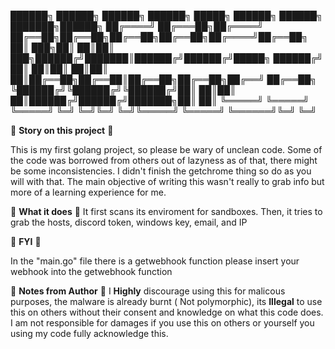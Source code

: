 ██████╗  ██████╗  ██████╗ ██████╗  █████╗ ██████╗ ██████╗ ███████╗██████╗ 
██╔════╝ ██╔═══██╗██╔════╝ ██╔══██╗██╔══██╗██╔══██╗██╔══██╗██╔════╝██╔══██╗
██║  ███╗██║   ██║██║  ███╗██████╔╝███████║██████╔╝██████╔╝█████╗  ██████╔╝
██║   ██║██║   ██║██║   ██║██╔══██╗██╔══██║██╔══██╗██╔══██╗██╔══╝  ██╔══██╗
╚██████╔╝╚██████╔╝╚██████╔╝██║  ██║██║  ██║██████╔╝██████╔╝███████╗██║  ██║
 ╚═════╝  ╚═════╝  ╚═════╝ ╚═╝  ╚═╝╚═╝  ╚═╝╚═════╝ ╚═════╝ ╚══════╝╚═╝  ╚═╝




👻  **Story on this project** 👻

This is my first golang project, so please be wary of unclean code. Some of the code
was borrowed from others out of lazyness as of that, there might be some inconsistencies.
I didn't finish the getchrome thing so do as you will with that.
The main objective of writing this wasn't really to grab info but more of a learning 
experience for me. 


👺  **What it does** 👺
It first scans its enviroment for sandboxes. Then, it tries to grab the hosts, discord token, windows key, email, and IP

📖  **FYI**  📖

In the "main.go" file there is a getwebhook function
please insert your webhook into the getwebhook function


📝 **Notes from Author** 📝
I **Highly** discourage using this for malicous purposes, the malware is already burnt (
Not polymorphic), its **Illegal** to use this on others without their consent and 
knowledge on what this code does. I am not responsible for damages if you use this
on others or yourself you using my code fully acknowledge this.
